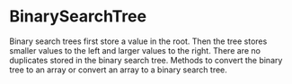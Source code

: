 # BinarySearchTree
Binary search trees first store a value in the root. Then the tree stores smaller values to the left and larger values to the right. There are no duplicates stored in the binary search tree. Methods to convert the binary tree to an array or convert an array to a binary search tree.
